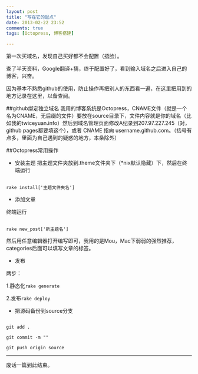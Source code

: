 ```yaml
---
layout: post
title: "写在它的起点"
date: 2013-02-22 23:52
comments: true
tags: [Octopress, 博客搭建]

---
```

第一次买域名，发现自己买好都不会配置（捂脸）。

查了半天资料，Google翻译+猜，终于配置好了，看到输入域名之后进入自己的博客，兴奋。
<!--more-->
因为基本不熟悉github的使用，防止操作再把别人的东西看一遍，在这里把用到的地方记录在这里，以备查阅。

##github绑定独立域名
我用的博客系统是Octopress，CNAME文件（就是一个名为CNAME，无后缀的文件）要放在source目录下，文件内容就是你的域名（比如我的twiceyuan.info）然后到域名管理页面修改A纪录到207.97.227.245（对，github pages都要填这个），或者 CNAME 指向 username.github.com。（括号有点多，里面为自己遇到的疑惑的地方，本条除外）

##Octopress常用操作
* 安装主题
把主题文件夹放到.theme文件夹下（*nix默认隐藏）下，然后在终端运行

<code>
rake install['主题文件夹名']
</code>

* 添加文章

终端运行

<code>
rake new_post['新主题名']
</code>

然后用任意编辑器打开编写即可，我用的是Mou，Mac下弱弱的强烈推荐，categories后面可以填写文章的标签。

* 发布

两步：

1.静态化<code>rake generate</code>

2.发布<code>rake deploy</code>

* 把源码备份到source分支

<code>
git add .
</code>

<code>
git commit -m ""
</code>

<code>
git push origin source
</code>


--------------------------
废话一篇到此结束。
